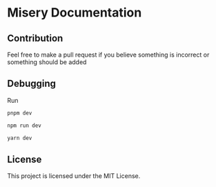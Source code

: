 # Misery Documentation

## Contribution

Feel free to make a pull request if you believe something is incorrect or something should be added 

## Debugging  

Run

```bash
pnpm dev
```

```bash
npm run dev
```

```bash
yarn dev
```

## License

This project is licensed under the MIT License.
